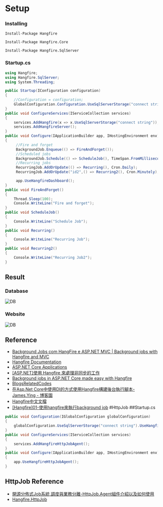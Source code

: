 # Setup

### Installing

`Install-Package Hangfire`

`Install-Package Hangfire.Core`

`Install-Package Hangfire.SqlServer`

### Startup.cs
```csharp
using Hangfire;
using Hangfire.SqlServer;
using System.Threading;

public Startup(IConfiguration configuration)
{
    //Configuration = configuration;
    GlobalConfiguration.Configuration.UseSqlServerStorage("connect string");
}
public void ConfigureServices(IServiceCollection services)
{
    services.AddHangfire(x => x.UseSqlServerStorage("connect string"));
    services.AddHangfireServer();
}
public void Configure(IApplicationBuilder app, IHostingEnvironment env)
{
     //Fire and forget
     BackgroundJob.Enqueue(() => FireAndForget());
     //Scheduled jobs
     BackgroundJob.Schedule(() => ScheduleJob(), TimeSpan.FromMilliseconds(10000));
     //Recurring jobs
     RecurringJob.AddOrUpdate(() => Recurring(), Cron.Daily);
     RecurringJob.AddOrUpdate("id2",() => Recurring2(), Cron.Minutely);

     app.UseHangfireDashboard();
}
public void FireAndForget()
{
    Thread.Sleep(100);
    Console.WriteLine("Fire and forget");
}
public void ScheduleJob()
{
    Console.WriteLine("Schedule Job");
}
public void Recurring()
{
    Console.WriteLine("Recurring Job");
}
public void Recurring2()
{
    Console.WriteLine("Recurring Job2");
}

```
## Result
### Database
![DB](https://i.imgur.com/hmzzV7h.png)
### Website
![DB](https://i.imgur.com/BfIsrQK.png)

## Reference
* [Background Jobs com HangFire e ASP.NET MVC | Background jobs with Hangfire and MVC](https://www.youtube.com/watch?v=_X_0YoGbceg) 
* [Hangfire Documentation](https://buildmedia.readthedocs.org/media/pdf/hangfire/latest/hangfire.pdf)
* [ASP.NET Core Applications](https://docs.hangfire.io/en/latest/getting-started/aspnet-core-applications.html#)
* [[ASP.NET]使用 Hangfire 來處理非同步的工作](https://dotblogs.com.tw/rainmaker/2015/08/19/153169)
* [Background jobs in ASP.NET Core made easy with Hangfire](https://crosscuttingconcerns.com/Background-jobs-ASP-NET-Core-Hangfire)
* [BlogsRelatedCodes](https://github.com/JamesYing/BlogsRelatedCodes/blob/master/hangfireDemo/HangfireWeb/Startup.cs)
* [在Asp.Net Core中使用DI的方式使用Hangfire構建後台執行腳本- James.Ying - 博客園](https://www.cnblogs.com/inday/p/hangfire-di-on-dot-net-core.html)
* [Hangfire中文文檔](https://www.bookstack.cn/read/Hangfire-zh-official/4.md)
* [[Hangfire]01-使用hangfire來執行background job](https://bryanyu.github.io/2018/09/03/Hangfire01/)
#HttpJob
##Startup.cs
```csharp
public void Configuration(IGlobalConfiguration globalConfiguration)
{
    globalConfiguration.UseSqlServerStorage("connect string").UseHangfireHttpJob();
}
public void ConfigureServices(IServiceCollection services)
{
    services.AddHangfireHttpJobAgent();
}
public void Configure(IApplicationBuilder app, IHostingEnvironment env)
{
    app.UseHangfireHttpJobAgent();
}

```
## HttpJob Reference
* [開源分佈式Job系統,調度與業務分離-HttpJob.Agent組件介紹以及如何使用](https://article.itxueyuan.com/98PZkR)
* [Hangfire.HttpJob](https://github.com/yuzd/Hangfire.HttpJob)
